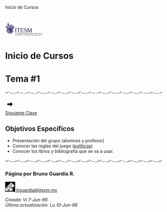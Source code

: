  Inicio de Cursos

![TEC](../../images/tec-ccmt.gif)
=================================

Inicio de Cursos
================

Tema #1
=======

![](../../images/waveline.gif)

[![Sesión Siguiente](../../images/sigue.gif)  
Siguiente Clase](clase02.md)

Objetivos Específicos
---------------------

*   Presentación del grupo (alumnos y profesor)
*   Conocer las reglas del juego ([políticas](../politica.md))
*   Conocer los libros y bibliografía que se va a usar.

![](../../images/waveline.gif) 
### Página por Bruno Guardia R.

 [![Correo](../../images/mail.gif) bguardia@itesm.mx](mailto:bguardia@campus.ccm.itesm.mx)

_Creada: Vi 7-Jun-96_  
_Última actualización: Lu 10-Jun-96_